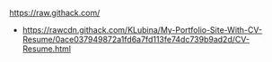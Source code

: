 https://raw.githack.com/

- https://rawcdn.githack.com/KLubina/My-Portfolio-Site-With-CV-Resume/0ace037949872a1fd6a7fd113fe74dc739b9ad2d/CV-Resume.html
